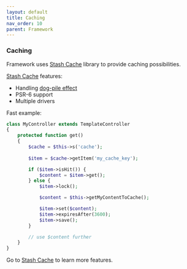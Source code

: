 ```yaml
---
layout: default
title: Caching
nav_order: 10
parent: Framework
---
```


### Caching

Framework uses [Stash Cache](https://github.com/tedious/Stash) library to provide caching possibilities.

[Stash Cache](https://github.com/tedious/Stash) features:

- Handling [dog-pile effect](https://en.wikipedia.org/wiki/Cache_stampede)
- PSR-6 support
- Multiple drivers

Fast example:

```php
class MyController extends TemplateController
{
    protected function get()
    {
        $cache = $this->s('cache');
        
        $item = $cache->getItem('my_cache_key');

        if ($item->isHit()) {
            $content = $item->get();
        } else {
            $item->lock();

            $content = $this->getMyContentToCache();

            $item->set($content);
            $item->expiresAfter(3600);
            $item->save();
        }

        // use $content further
    }
}
```

Go to [Stash Cache](https://github.com/tedious/Stash) to learn more features.